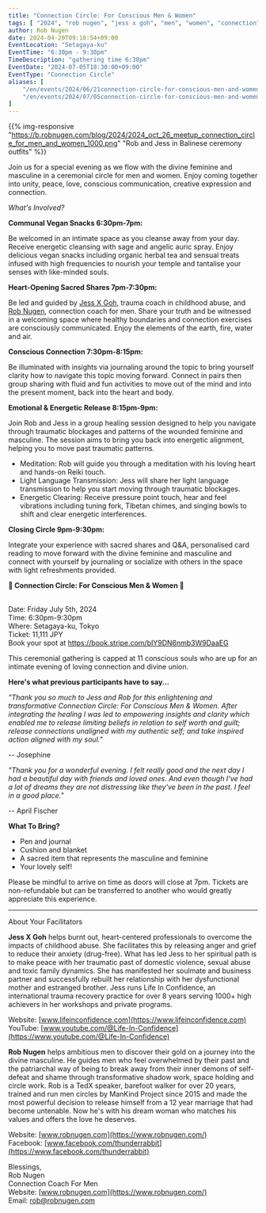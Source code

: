 ```yaml
---
title: "Connection Circle: For Conscious Men & Women"
tags: [ "2024", "rob nugen", "jess x goh", "men", "women", "connection", "circle" ]
author: Rob Nugen
date: 2024-04-20T09:10:54+09:00
EventLocation: "Setagaya-ku"
EventTime: "6:30pm - 9:30pm"
TimeDescription: "gathering time 6:30pm"
EventDate: "2024-07-05T18:30:00+09:00"
EventType: "Connection Circle"
aliases: [
    "/en/events/2024/06/21connection-circle-for-conscious-men-and-women/",
    "/en/events/2024/07/05connection-circle-for-conscious-men-and-women/",
]
---
```


{{% img-responsive "https://b.robnugen.com/blog/2024/2024_oct_26_meetup_connection_circle_for_men_and_women_1000.png" "Rob and Jess in Balinese ceremony outfits" %}}

Join us for a special evening as we flow with the divine feminine and masculine in a
ceremonial circle for men and women.
Enjoy coming together into unity, peace, love, conscious communication,
creative expression and connection.

*What's Involved?*

**Communal Vegan Snacks 6:30pm-7pm:**

Be welcomed in an intimate space as you cleanse away from your day.
Receive energetic cleansing with sage and angelic auric spray.
Enjoy delicious vegan snacks including
organic herbal tea and sensual treats infused with high frequencies
to nourish your temple and tantalise your senses with like-minded souls.

**Heart-Opening Sacred Shares 7pm-7:30pm:**

Be led and guided by [Jess X Goh](https://www.lifeinconfidence.com/),
trauma coach in childhood abuse,
and [Rob Nugen](https://www.robnugen.com/en/), connection coach for men.
Share your truth and be witnessed in a welcoming space where healthy boundaries and
connection exercises are consciously communicated.
Enjoy the elements of the earth, fire, water and air.

**Conscious Connection 7:30pm-8:15pm:**

Be illuminated with insights via journaling around the topic to bring yourself clarity
how to navigate this topic moving forward.
Connect in pairs then group sharing with fluid and fun activities
to move out of the mind and into the present moment, back into the heart and body.

**Emotional & Energetic Release 8:15pm-9pm:**

Join Rob and Jess in a group healing session designed to help you navigate
through traumatic blockages and patterns of the wounded feminine and masculine.
The session aims to bring you back into energetic alignment,
helping you to move past traumatic patterns.

* Meditation: Rob will guide you through a meditation with his loving heart and hands-on Reiki touch.
* Light Language Transmission: Jess will share her light language transmission to help you start moving through traumatic blockages.
* Energetic Clearing: Receive pressure point touch, hear and feel vibrations including tuning fork, Tibetan chimes,
and singing bowls to shift and clear energetic interferences.

**Closing Circle 9pm-9:30pm:**

Integrate your experience with sacred shares and Q&A,
personalised card reading to move forward with the divine feminine and masculine
and connect with yourself by journaling or socialize with others
in the space with light refreshments provided.

**​​​​​​​🤝 Connection Circle: For Conscious Men & Women 🤝**

<br>Date: Friday July 5th, 2024
<br>Time: 6:30pm-9:30pm
<br>Where: Setagaya-ku, Tokyo
<br>Ticket: 11,111 JPY
<br>Book your spot at https://book.stripe.com/bIY9DN6nmb3W9DaaEG

This ceremonial gathering is capped at 11 conscious souls
who are up for an intimate evening of loving connection and divine union.

**Here's what previous participants have to say...**

*"Thank you so much to Jess and Rob for this enlightening and transformative Connection Circle:*
*For Conscious Men & Women. After integrating the healing I was led to empowering insights and*
*clarity which enabled me to release limiting beliefs in relation to self worth and guilt;*
*release connections unaligned with my authentic self; and take inspired action aligned with my soul."*

-- Josephine


*"Thank you for a wonderful evening. I felt really good and the next day I had a beautiful day with*
*friends and loved ones. And even though I've had a lot of dreams they are not distressing like*
*they've been in the past. I feel in a good place."*

-- April Fischer

**What To Bring?**

* Pen and journal
* Cushion and blanket
* A sacred item that represents the masculine and feminine
* Your lovely self!

Please be mindful to arrive on time as doors will close at 7pm.
Tickets are non-refundable but can be transferred to another
who would greatly appreciate this experience.

----------------------------------

About Your Facilitators

**Jess X Goh** helps burnt out, heart-centered professionals to overcome
the impacts of childhood abuse.  She facilitates this by releasing
anger and grief to reduce their anxiety (drug-free).  What has led
Jess to her spiritual path is to make peace with her traumatic past of
domestic violence, sexual abuse and toxic family dynamics.  She has
manifested her soulmate and business partner and successfully rebuilt
her relationship with her dysfunctional mother and estranged
brother. Jess runs Life In Confidence, an international trauma
recovery practice for over 8 years serving 1000+ high achievers in her
workshops and private programs.


Website: [www.lifeinconfidence.com](https://www.lifeinconfidence.com)
<br>YouTube: [www.youtube.com/@Life-In-Confidence](https://www.youtube.com/@Life-In-Confidence)


**Rob Nugen** helps ambitious men to discover their gold on a journey into
the divine masculine. He guides men who feel overwhelmed by their past
and the patriarchal way of being to break away from their inner demons
of self-defeat and shame through transformative shadow work, space
holding and circle work. Rob is a TedX speaker, barefoot walker for
over 20 years, trained and run men circles by ManKind Project since
2015 and made the most powerful decision to release himself from a
12 year marriage that had become untenable. Now he's with his dream woman who matches
his values and offers the love he deserves.


Website: [www.robnugen.com](https://www.robnugen.com/)
<br>Facebook: [www.facebook.com/thunderrabbit](https://www.facebook.com/thunderrabbit)


Blessings,
<br>Rob Nugen
<br>Connection Coach For Men
<br>Website: [www.robnugen.com](https://www.robnugen.com/)
<br>Email: rob@robnugen.com
